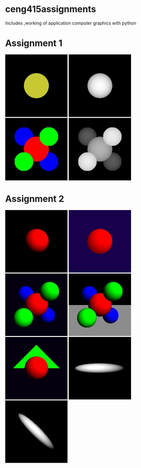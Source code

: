 # ceng415assignments
Includes ,working of application computer graphics with python
# Assignment 1
<td><img alt="scene1" src="https://github.com/arzuozkan/ceng415assignments/blob/development/assignment1/scene1.jpg" width=200px></td>
<td><img alt="scene1_depth" src="https://github.com/arzuozkan/ceng415assignments/blob/development/assignment1/scene1_depth.jpg" width=200px display=flex></td>
<td><img alt="scene2" src="https://github.com/arzuozkan/ceng415assignments/blob/development/assignment1/scene2.jpg" width=200px display=flex></td>
<td><img alt="scene2_depth" src="https://github.com/arzuozkan/ceng415assignments/blob/development/assignment1/scene2_depth.jpg" width=200px display=flex></td>

# Assignment 2
<td><img alt="scene1_diffuse" src="https://github.com/arzuozkan/ceng415assignments/blob/development/assignment2/scene1_diffuse.jpg" width=200px display=flex></td>
<td><img alt="scene2_ambient" src="https://github.com/arzuozkan/ceng415assignments/blob/development/assignment2/scene2_ambient.jpg" width=200px display=flex></td>
<td><img alt="scene3_perspective" src="https://github.com/arzuozkan/ceng415assignments/blob/development/assignment2/scene3_perspective.jpg" width=200px display=flex></td>
<td><img alt="scene4_plane" src="https://github.com/arzuozkan/ceng415assignments/blob/development/assignment2/scene4_plane.jpg" width=200px display=flex></td>
<td><img alt="scene5_sphere_triangle" src="https://github.com/arzuozkan/ceng415assignments/blob/development/assignment2/scene5_sphere_triangle.jpg" width=200px display=flex></td>
<td><img alt="scene6_squashed_sphere" src="https://github.com/arzuozkan/ceng415assignments/blob/development/assignment2/scene6_squashed_sphere.jpg" width=200px display=flex></td>
<td><img alt="scene7_squashed_rotated_sphere" src="https://github.com/arzuozkan/ceng415assignments/blob/development/assignment2/scene7_squashed_rotated_sphere.jpg" width=200px display=flex></td>


